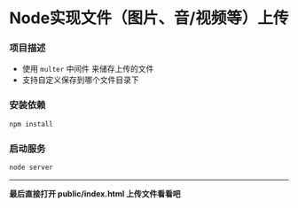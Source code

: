 # Node实现文件（图片、音/视频等）上传

### 项目描述
- 使用 `multer` 中间件 来储存上传的文件  
- 支持自定义保存到哪个文件目录下  


### 安装依赖  
```js
npm install
```

### 启动服务  
```js
node server
```

---

**最后直接打开 public/index.html 上传文件看看吧**